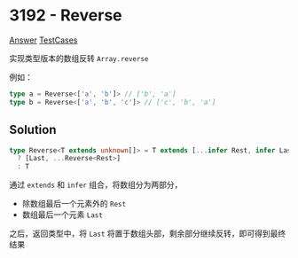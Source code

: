 # 3192 - Reverse

[Answer](https://github.com/lybenson/ts-checker/blob/master/src/3192-medium-reverse/template.ts) [TestCases](https://github.com/lybenson/ts-checker/blob/master/src/3192-medium-reverse/test-cases.ts)

实现类型版本的数组反转 `Array.reverse`

例如：

```typescript
type a = Reverse<['a', 'b']> // ['b', 'a']
type b = Reverse<['a', 'b', 'c']> // ['c', 'b', 'a']
```

## Solution

```ts
type Reverse<T extends unknown[]> = T extends [...infer Rest, infer Last]
  ? [Last, ...Reverse<Rest>]
  : T
```

通过 `extends` 和 `infer` 组合，将数组分为两部分，

- 除数组最后一个元素外的 `Rest`
- 数组最后一个元素 `Last`

之后，返回类型中，将 `Last` 将置于数组头部，剩余部分继续反转，即可得到最终结果

